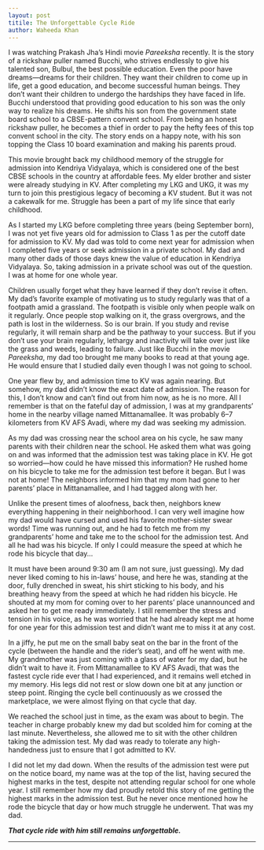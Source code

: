 ```yaml
---
layout: post
titile: The Unforgettable Cycle Ride
author: Waheeda Khan
---
```


I was watching Prakash Jha’s Hindi movie *Pareeksha* recently. It is the story of a rickshaw puller named Bucchi, who strives endlessly to give his talented son, Bulbul, the best possible education. Even the poor have dreams—dreams for their children. They want their children to come up in life, get a good education, and become successful human beings. They don’t want their children to undergo the hardships they have faced in life. Bucchi understood that providing good education to his son was the only way to realize his dreams. He shifts his son from the government state board school to a CBSE-pattern convent school. From being an honest rickshaw puller, he becomes a thief in order to pay the hefty fees of this top convent school in the city. The story ends on a happy note, with his son topping the Class 10 board examination and making his parents proud.

This movie brought back my childhood memory of the struggle for admission into Kendriya Vidyalaya, which is considered one of the best CBSE schools in the country at affordable fees. My elder brother and sister were already studying in KV. After completing my LKG and UKG, it was my turn to join this prestigious legacy of becoming a KV student. But it was not a cakewalk for me. Struggle has been a part of my life since that early childhood.

As I started my LKG before completing three years (being September born), I was not yet five years old for admission to Class 1 as per the cutoff date for admission to KV. My dad was told to come next year for admission when I completed five years or seek admission in a private school. My dad and many other dads of those days knew the value of education in Kendriya Vidyalaya. So, taking admission in a private school was out of the question. I was at home for one whole year.

Children usually forget what they have learned if they don’t revise it often. My dad’s favorite example of motivating us to study regularly was that of a footpath amid a grassland. The footpath is visible only when people walk on it regularly. Once people stop walking on it, the grass overgrows, and the path is lost in the wilderness. So is our brain. If you study and revise regularly, it will remain sharp and be the pathway to your success. But if you don’t use your brain regularly, lethargy and inactivity will take over just like the grass and weeds, leading to failure. Just like Bucchi in the movie *Pareeksha*, my dad too brought me many books to read at that young age. He would ensure that I studied daily even though I was not going to school.

One year flew by, and admission time to KV was again nearing. But somehow, my dad didn’t know the exact date of admission. The reason for this, I don’t know and can’t find out from him now, as he is no more. All I remember is that on the fateful day of admission, I was at my grandparents’ home in the nearby village named Mittanamallee. It was probably 6–7 kilometers from KV AFS Avadi, where my dad was seeking my admission. 

As my dad was crossing near the school area on his cycle, he saw many parents with their children near the school. He asked them what was going on and was informed that the admission test was taking place in KV. He got so worried—how could he have missed this information? He rushed home on his bicycle to take me for the admission test before it began. But I was not at home! The neighbors informed him that my mom had gone to her parents’ place in Mittanamallee, and I had tagged along with her.

Unlike the present times of aloofness, back then, neighbors knew everything happening in their neighborhood. I can very well imagine how my dad would have cursed and used his favorite mother-sister swear words! Time was running out, and he had to fetch me from my grandparents’ home and take me to the school for the admission test. And all he had was his bicycle. If only I could measure the speed at which he rode his bicycle that day…

It must have been around 9:30 am (I am not sure, just guessing). My dad never liked coming to his in-laws’ house, and here he was, standing at the door, fully drenched in sweat, his shirt sticking to his body, and his breathing heavy from the speed at which he had ridden his bicycle. He shouted at my mom for coming over to her parents’ place unannounced and asked her to get me ready immediately. I still remember the stress and tension in his voice, as he was worried that he had already kept me at home for one year for this admission test and didn’t want me to miss it at any cost.

In a jiffy, he put me on the small baby seat on the bar in the front of the cycle (between the handle and the rider’s seat), and off he went with me. My grandmother was just coming with a glass of water for my dad, but he didn’t wait to have it. From Mittanamallee to KV AFS Avadi, that was the fastest cycle ride ever that I had experienced, and it remains well etched in my memory. His legs did not rest or slow down one bit at any junction or steep point. Ringing the cycle bell continuously as we crossed the marketplace, we were almost flying on that cycle that day. 

We reached the school just in time, as the exam was about to begin. The teacher in charge probably knew my dad but scolded him for coming at the last minute. Nevertheless, she allowed me to sit with the other children taking the admission test. My dad was ready to tolerate any high-handedness just to ensure that I got admitted to KV.

I did not let my dad down. When the results of the admission test were put on the notice board, my name was at the top of the list, having secured the highest marks in the test, despite not attending regular school for one whole year. I still remember how my dad proudly retold this story of me getting the highest marks in the admission test. But he never once mentioned how he rode the bicycle that day or how much struggle he underwent. That was my dad. 

**_That cycle ride with him still remains unforgettable._**

---
